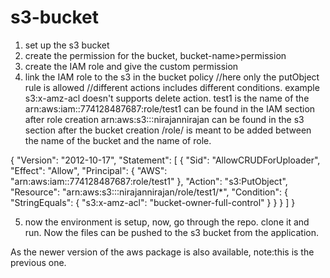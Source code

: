 # s3-bucket

1) set up the s3 bucket
2) create the permission for the bucket, bucket-name>permission
3) create the IAM role and give the custom permission
4) link the IAM role to the s3 in the bucket policy
//here only the putObject rule is allowed
//different actions includes different conditions.
example s3:x-amz-acl doesn't supports delete action.
test1 is the name of the 
arn:aws:iam::774128487687:role/test1 can be found in the IAM section after role creation
arn:aws:s3:::nirajannirajan can be found in the s3 section after the bucket creation
/role/ is meant to be added between the name of the bucket and the name of role.

{
    "Version": "2012-10-17",
    "Statement": [
        {
            "Sid": "AllowCRUDForUploader",
            "Effect": "Allow",
            "Principal": {
                "AWS": "arn:aws:iam::774128487687:role/test1"
            },
            "Action": "s3:PutObject",
            "Resource": "arn:aws:s3:::nirajannirajan/role/test1/*",
            "Condition": {
                "StringEquals": {
                    "s3:x-amz-acl": "bucket-owner-full-control"
                }
            }
        }
    ]
}

5) now the environment is setup, now, go through  the repo. clone it and run.
Now the files can be pushed to the s3 bucket from the application.


As the newer version of the aws package is also available, note:this is the previous one.
